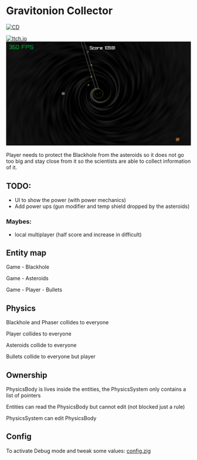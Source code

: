 # Gravitonion Collector

[![CD](https://github.com/maiconpintoabreu/space-researcher/actions/workflows/cd.yml/badge.svg)](https://github.com/maiconpintoabreu/space-researcher/actions/workflows/cd.yml)

[![Itch.io](https://static.itch.io/images/badge-color.svg)](https://maiconspas.itch.io/space-researcher?password=1gam)
![Screenshot](image.png)

Player needs to protect the Blackhole from the asteroids so it does not go too big and stay close from it so the scientists are able to collect information of it.


## TODO:
* UI to show the power (with power mechanics)
* Add power ups (gun modifier and temp shield dropped by the asteroids) 

### Maybes:
* local multiplayer (half score and increase in difficult)

## Entity map

Game - Blackhole

Game - Asteroids

Game - Player - Bullets

## Physics

Blackhole and Phaser collides to everyone

Player collides to everyone

Asteroids collide to everyone

Bullets collide to everyone but player

## Ownership

PhysicsBody is lives inside the entities, the PhysicsSystem only contains a list of pointers

Entities can read the PhysicsBody but cannot edit (not blocked just a rule)

PhysicsSystem can edit PhysicsBody

## Config

To activate Debug mode and tweak some values: [config.zig](src/config.zig)
